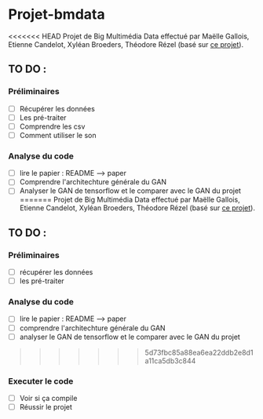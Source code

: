 # Projet-bmdata
<<<<<<< HEAD
Projet de Big Multimédia Data effectué par Maëlle Gallois, Etienne Candelot, Xyléan Broeders, Théodore Rézel (basé sur [ce projet](https://github.com/amirbar/speech2gesture)).

## TO DO :
### Préliminaires
- [ ] Récupérer les données
- [ ] Les pré-traiter
- [ ] Comprendre les csv
- [ ] Comment utiliser le son

### Analyse du code
- [ ] lire le papier : README --> paper
- [ ] Comprendre l'architechture générale du GAN
- [ ] Analyser le GAN de tensorflow et le comparer avec le GAN du projet
=======
Projet de Big Multimédia Data effectué par Maëlle Gallois, Etienne Candelot, Xyléan Broeders, Théodore Rézel (basé sur [ce projet](https://github.com/hnjiakai/BeautyGAN)).

## TO DO :
### Préliminaires
- [ ] récupérer les données
- [ ] les pré-traiter

### Analyse du code
- [ ] lire le papier : README --> paper
- [ ] comprendre l'architechture générale du GAN
- [ ] analyser le GAN de tensorflow et le comparer avec le GAN du projet
>>>>>>> 5d73fbc85a88ea6ea22ddb2e8d1a11ca5db3c844

### Executer le code
- [ ] Voir si ça compile
- [ ] Réussir le projet
